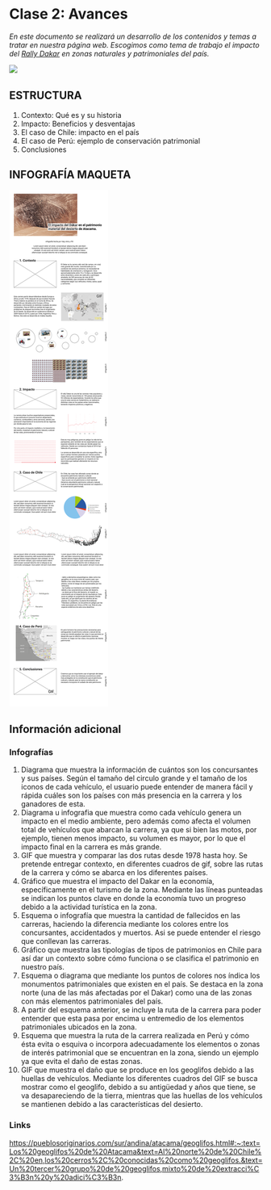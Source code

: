 # Clase 2: Avances
*En este documento se realizará un desarrollo de los contenidos y temas a tratar en nuestra página web. Escogimos como tema de trabajo el impacto del [Rally Dakar](https://www.dakar.com/es/universo-dakar/lacarrera) en zonas naturales y patrimoniales del país.*

<img src="https://www.fundaciondesiertoatacama.cl/wp-content/uploads/2016/10/12-chug-chug-este-1.jpg" class="img-fluid" />

## ESTRUCTURA

1. Contexto: Qué es y su historia
2. Impacto: Beneficios y desventajas 
3. El caso de Chile: impacto en el país
4. El caso de Perú: ejemplo de conservación patrimonial
5. Conclusiones

## INFOGRAFÍA MAQUETA
   <img src="img/maqueta.png">
   
## Información adicional

### Infografías

1. Diagrama que muestra la información de cuántos son los concursantes y sus países. Según el tamaño del circulo grande y el tamaño de los iconos de cada vehículo, el usuario puede entender de manera fácil y rápida cuáles son los países con más presencia en la carrera y los ganadores de esta.
2. Diagrama u infografia que muestra como cada vehículo genera un impacto en el medio ambiente, pero además como afecta el volumen total de vehículos que abarcan la carrera, ya que si bien las motos, por ejemplo, tienen menos impacto, su volumen es mayor, por lo que el impacto final en la carrera es más grande.
3. GIF que muestra y comparar las dos rutas desde 1978 hasta hoy. Se pretende entregar contexto, en diferentes cuadros de gif, sobre las rutas de la carrera y cómo se abarca en los diferentes países.
4. Gráfico que muestra el impacto del Dakar en la economía, específicamente en el turismo de la zona. Mediante las líneas punteadas se indican los puntos clave en donde la economía tuvo un progreso debido a la actividad turística en la zona.
5. Esquema o infografía que muestra la cantidad de fallecidos en las carreras, haciendo la diferencia mediante los colores entre los concursantes, accidentados y muertos. Asi se puede entender el riesgo que conllevan las carreras.
6. Gráfico que muestra las tipologías de tipos de patrimonios en Chile para así dar un contexto sobre cómo funciona o se clasifica el patrimonio en nuestro país.
7. Esquema o diagrama que mediante los puntos de colores nos índica los monumentos patrimoniales que existen en el país. Se destaca en la zona norte (una de las más afectadas por el Dakar) como una de las zonas con más elementos patrimoniales del país.
8. A partir del esquema anterior, se incluye la ruta de la carrera para poder entender que esta pasa por encima u entremedio de los elementos patrimoniales ubicados en la zona.
9. Esquema que muestra la ruta de la carrera realizada en Perú y cómo ésta evita o esquiva  o incorpora adecuadamente los elementos o zonas de interés patrimonial que se encuentran en la zona, siendo un ejemplo ya que evita el daño de estas zonas.
10. GIF que muestra el daño que se produce en los geoglifos debido a las huellas de vehículos. Mediante los diferentes cuadros del GIF se busca mostrar como el geoglifo, debido a su antigüedad y años que tiene, se va desapareciendo de la tierra, mientras que las huellas de los vehículos se mantienen debido a las características del desierto.

### Links

https://pueblosoriginarios.com/sur/andina/atacama/geoglifos.html#:~:text=Los%20geoglifos%20de%20Atacama&text=Al%20norte%20de%20Chile%2C%20en,los%20cerros%2C%20conocidas%20como%20geoglifos.&text=Un%20tercer%20grupo%20de%20geoglifos,mixto%20de%20extracci%C3%B3n%20y%20adici%C3%B3n.   
